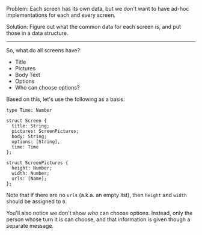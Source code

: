 Problem: Each screen has its own data, but we don't want to have ad-hoc
implementations for each and every screen.

Solution: Figure out what the common data for each screen is, and put those
in a data structure.

---

So, what do all screens have?

* Title
* Pictures
* Body Text
* Options
* Who can choose options?

Based on this, let's use the following as a basis:

```
type Time: Number

struct Screen {
  title: String;
  pictures: ScreenPictures;
  body: String;
  options: [String],
  time: Time
};

struct ScreenPictures {
  height: Number;
  width: Number;
  urls: [Name];
};
```

Note that if there are no `urls` (a.k.a. an empty list), then `height` and
`width` should be assigned to `0`.

You'll also notice we don't show _who_ can choose options. Instead, only the
person whose turn it is can choose, and that information is given though a
separate message.